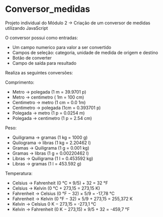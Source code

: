 # Conversor_medidas
Projeto individual do Módulo 2 -> Criação de um conversor de medidas utilizando JavaScript

O conversor possui como entradas:

* Um campo numerico para valor a ser convertido
* Campos de seleção: categoria, unidade de medida de origem e destino
* Botão de converter
* Campo de saída para resultado

Realiza as seguintes conversões:

Comprimento:

* Metro -> polegada (1 m = 39.9701 p)
* Metro -> centimetro ( 1m = 100 cm)
* Centimetro -> metro (1 cm = 0.0 1m)
* Centimetro -> polegada (1cm = 0.393701 p)
* Polegada -> metro (1 p = 0.0254 m)
* Polegada -> centimetro (1 p = 2.54 cm)

Peso:

* Quiligrama -> gramas (1 kg = 1000 g)
* Quilograma -> libras (1 kg = 2.20462 l)
* Gramas -> Quiligrama (1 g = 0.001 kg)
* Gramas -> libras (1 g = 0.00220462 l)
* Libras -> Quiligrama (1 l = 0.453592 kg)
* Libras -> gramas (1 l = 453.592 g)

Temperatura:

* Celsius -> Fahrenheit (0 °C × 9/5) + 32 = 32 °F
* Celsius -> Kelvin (0 °C + 273,15 = 273,15 K)
* Fahrenheit -> Celsius (0 °F − 32) × 5/9 = -17,78 °C
* Fahrenheit -> Kelvin (0 °F − 32) × 5/9 + 273,15 = 255,372 K
* Kelvin -> Celsius 0 K − 273,15 = -273,1 °C
* Kelvin -> Fahrenheit (0 K − 273,15) × 9/5 + 32 = -459,7 °F
